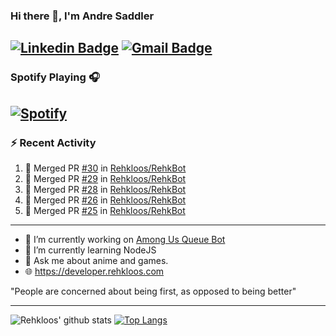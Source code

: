 ### Hi there 👋, I'm Andre Saddler
[![Linkedin Badge](https://img.shields.io/badge/-andrexsaddler-blue?style=flat-square&logo=Linkedin&logoColor=white&link=https://www.linkedin.com/in/andrexsaddler/)](https://www.linkedin.com/in/andrexsaddler/)
[![Gmail Badge](https://img.shields.io/badge/-contact@rehkloos.com-c14438?style=flat-square&logo=Gmail&logoColor=white&link=mailto:contact@rehkloos.com)](mailto:contact@rehkloos.com)
---
### Spotify Playing 🎧

[![Spotify](https://novatorem.rehkloos.vercel.app/api/spotify)](https://open.spotify.com/user/Rehkloos)
---

### :zap: Recent Activity

<!--START_SECTION:activity-->
1. 🎉 Merged PR [#30](https://github.com/Rehkloos/RehkBot/pull/30) in [Rehkloos/RehkBot](https://github.com/Rehkloos/RehkBot)
2. 🎉 Merged PR [#29](https://github.com/Rehkloos/RehkBot/pull/29) in [Rehkloos/RehkBot](https://github.com/Rehkloos/RehkBot)
3. 🎉 Merged PR [#28](https://github.com/Rehkloos/RehkBot/pull/28) in [Rehkloos/RehkBot](https://github.com/Rehkloos/RehkBot)
4. 🎉 Merged PR [#26](https://github.com/Rehkloos/RehkBot/pull/26) in [Rehkloos/RehkBot](https://github.com/Rehkloos/RehkBot)
5. 🎉 Merged PR [#25](https://github.com/Rehkloos/RehkBot/pull/25) in [Rehkloos/RehkBot](https://github.com/Rehkloos/RehkBot)
<!--END_SECTION:activity-->

---

- 🔭 I’m currently working on [Among Us Queue Bot](https://github.com/Rehkloos/queue-bot)
- 🌱 I’m currently learning NodeJS
- 💬 Ask me about anime and games.
- 🌐 https://developer.rehkloos.com

"People are concerned about being first, as opposed to being better"

---
![Rehkloos' github stats](https://github-readme-stats.vercel.app/api?username=Rehkloos&count_private=true)
[![Top Langs](https://github-readme-stats.vercel.app/api/top-langs/?username=Rehkloos&layout=compact)](https://github.com/anuraghazra/github-readme-stats)
